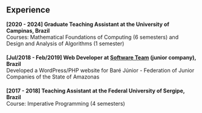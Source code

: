 <h2 style="margin-top:50px;">Experience</h2>

<div>
<strong>[2020 - 2024] Graduate Teaching Assistant at the University of Campinas, Brazil</strong><br>
Courses:  Mathematical Foundations of Computing (6 semesters) and Design and Analysis
of Algorithms (1 semester)
</div>

<div style="margin-top:20px;">
<strong>[Jul/2018 - Feb/2019] Web Developer at <a href="https://www.linkedin.com/company/softeam-ejc/" target="_blank"> Software Team</a> (junior company), Brazil </strong><br>
Developed a WordPress/PHP website for Baré Júnior - Federation of Junior Companies of the State of Amazonas
</div>

<div style="margin-top:20px;">
<strong>[2017 - 2018] Teaching Assistant at the Federal University of Sergipe, Brazil</strong><br>
Course:  Imperative Programming (4 semesters) 
</div>

